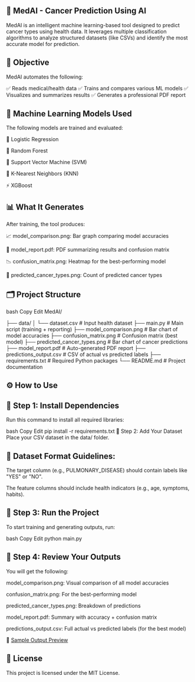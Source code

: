 
## 🧠 MedAI - Cancer Prediction Using AI
MedAI is an intelligent machine learning-based tool designed to predict cancer types using health data. It leverages multiple classification algorithms to analyze structured datasets (like CSVs) and identify the most accurate model for prediction.

## 🎯 Objective
MedAI automates the following:

✅ Reads medical/health data
✅ Trains and compares various ML models
✅ Visualizes and summarizes results
✅ Generates a professional PDF report

## 🤖 Machine Learning Models Used
The following models are trained and evaluated:

🔹 Logistic Regression

🌲 Random Forest

🧭 Support Vector Machine (SVM)

👥 K-Nearest Neighbors (KNN)

⚡ XGBoost

## 📊 What It Generates
After training, the tool produces:

📈 model_comparison.png: Bar graph comparing model accuracies

🧾 model_report.pdf: PDF summarizing results and confusion matrix

📉 confusion_matrix.png: Heatmap for the best-performing model

🧬 predicted_cancer_types.png: Count of predicted cancer types

## 🗂️ Project Structure
bash
Copy
Edit
MedAI/

├── data/
│   └── dataset.csv               # Input health dataset
├── main.py                       # Main script (training + reporting)
├── model_comparison.png          # Bar chart of model accuracies
├── confusion_matrix.png          # Confusion matrix (best model)
├── predicted_cancer_types.png    # Bar chart of cancer predictions
├── model_report.pdf              # Auto-generated PDF report
├── predictions_output.csv       # CSV of actual vs predicted labels
├── requirements.txt              # Required Python packages
└── README.md                     # Project documentation
## ⚙️ How to Use
## 📌 Step 1: Install Dependencies
Run this command to install all required libraries:

bash
Copy
Edit
pip install -r requirements.txt
📌 Step 2: Add Your Dataset
Place your CSV dataset in the data/ folder.

## 📝 Dataset Format Guidelines:

The target column (e.g., PULMONARY_DISEASE) should contain labels like "YES" or "NO".

The feature columns should include health indicators (e.g., age, symptoms, habits).

## 📌 Step 3: Run the Project
To start training and generating outputs, run:

bash
Copy
Edit
python main.py
## 📌 Step 4: Review Your Outputs
You will get the following:

model_comparison.png: Visual comparison of all model accuracies

confusion_matrix.png: For the best-performing model

predicted_cancer_types.png: Breakdown of predictions

model_report.pdf: Summary with accuracy + confusion matrix

predictions_output.csv: Full actual vs predicted labels (for the best model)

📎 [Sample Output Preview](https://docs.google.com/document/d/1FTj9zicWCrXGLfr9Ac-Q79WPvpC11W6uh_BPy-LVj7E/edit?usp=sharing)

## 📄 License
This project is licensed under the MIT License.







